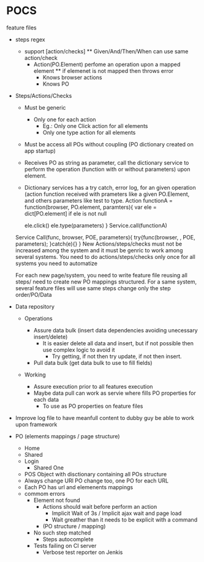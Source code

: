 # POCS

feature files
  - steps regex
    - support [action/checks]
    ** Given/And/Then/When can use same action/check
      - Action(PO.Element) perfome an operation upon a mapped element
      ** if elemenet is not mapped then throws error
        - Knows browser actions
        - Knows PO

- Steps/Actions/Checks
    - Must be generic
      - Only one for each action
        - Eg.: Only one Click action for all elements
        - Only one type action for all elements
    - Must be access all POs without coupling (PO dictionary created on app startup)
    - Receives PO as string as parameter, call the dictionary service to perform the operation (function with or without parameters) upon element.
    - Dictionary services has a try catch, error log, for an given operation (action function received with prameters like a given PO.Element, and others parameters like test to type.
    Action
      functionA = function(browser, PO.element, paramters){
        var ele = dict[PO.element]
        if ele is not null
        
        ele.click()
        ele.type(parameters)
      }
      Service.call(functionA)

    Service
      Call(func, browser, POE, parameters){
        try{func(browser, , POE, parameters);
        }catch(e){}
      }
    New Actions/steps/checks must not be increased among the system and it must be genric to work among several systems. 
    You need to do actions/steps/checks only once for all systems you need to automatize
    
    For each new page/system, you need to write feature file reusing all steps/ need to create new PO mappings structured.
    For a same system, several feature files will use same steps change only the step order/PO/Data

- Data repository
    - Operations
      - Assure data bulk (insert data dependencies avoiding unecessary insert/delete)
        - It is easier delete all data and insert, but if not possible then use complex logic to avoid it
          - Try getting, if not then try update, if not then insert. 
      - Pull data bulk (get data bulk to use to fill fields)

    - Working 
      - Assure execution prior to all features execution
      - Maybe data pull can work as servie where fills PO properties for each data
        - To use as PO properties on feature files

- Improve log file to have meanfull content to dubby guy be able to work upon framework

- PO (elements mappings / page structure)
  - Home
  - Shared
  - Login
    - Shared One
  - POS Object with disctionary containing all  POs structure
  - Always change URl PO change too, one PO for each URL  
  - Each PO has url and elemenents mappings


  * commom errors
    - Element not found
      - Actions should wait before perform an action
        - Implicit Wait of 3s / Implicit ajax wait and page load
        - Wait greather than it needs to be explicit with a command 
      - (PO structure / mapping)
    - No such step matched
      - Steps autocomplete
    - Tests failing on CI server
      - Verbose test reporter on Jenkis
